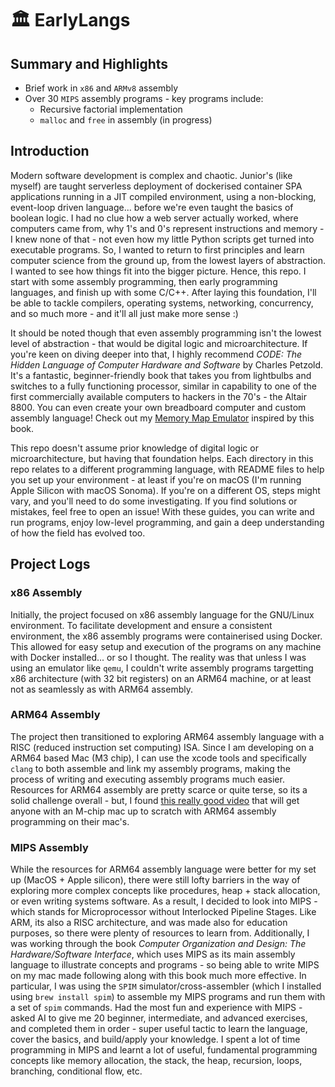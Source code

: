 # 🏛️ EarlyLangs

## Summary and Highlights

* Brief work in `x86` and `ARMv8` assembly
* Over 30 `MIPS` assembly programs - key programs include:
    * Recursive factorial implementation
    * `malloc` and `free` in assembly (in progress)

## Introduction

Modern software development is complex and chaotic. Junior's (like myself) are taught serverless deployment of dockerised container SPA applications running in a JIT compiled environment, using a non-blocking, event-loop driven language... before we're even taught the basics of boolean logic. I had no clue how a web server actually worked, where computers came from, why 1's and 0's represent instructions and memory - I knew none of that - not even how my little Python scripts get turned into executable programs. So, I wanted to return to first principles and learn computer science from the ground up, from the lowest layers of abstraction. I wanted to see how things fit into the bigger picture. Hence, this repo. I start with some assembly programming, then early programming languages, and finish up with some C/C++. After laying this foundation, I'll be able to tackle compilers, operating systems, networking, concurrency, and so much more - and it'll all just make more sense :)

It should be noted though that even assembly programming isn't the lowest level of abstraction - that would be digital logic and microarchitecture. If you're keen on diving deeper into that, I highly recommend *CODE: The Hidden Language of Computer Hardware and Software* by Charles Petzold. It's a fantastic, beginner-friendly book that takes you from lightbulbs and switches to a fully functioning processor, similar in capability to one of the first commercially available computers to hackers in the 70's - the Altair 8800. You can even create your own breadboard computer and custom assembly language! Check out my [Memory Map Emulator](https://github.com/anishsharma21/Memory-Map-Emulator) inspired by this book.

This repo doesn't assume prior knowledge of digital logic or microarchitecture, but having that foundation helps. Each directory in this repo relates to a different programming language, with README files to help you set up your environment - at least if you're on macOS (I'm running Apple Silicon with macOS Sonoma). If you're on a different OS, steps might vary, and you'll need to do some investigating. If you find solutions or mistakes, feel free to open an issue! With these guides, you can write and run programs, enjoy low-level programming, and gain a deep understanding of how the field has evolved too.

## Project Logs

### x86 Assembly

Initially, the project focused on x86 assembly language for the GNU/Linux environment. To facilitate development and ensure a consistent environment, the x86 assembly programs were containerised using Docker. This allowed for easy setup and execution of the programs on any machine with Docker installed... or so I thought. The reality was that unless I was using an emulator like `qemu`, I couldn't write assembly programs targetting x86 architecture (with 32 bit registers) on an ARM64 machine, or at least not as seamlessly as with ARM64 assembly.

### ARM64 Assembly

The project then transitioned to exploring ARM64 assembly language with a RISC (reduced instruction set computing) ISA. Since I am developing on a ARM64 based Mac (M3 chip), I can use the xcode tools and specifically `clang` to both assemble and link my assembly programs, making the process of writing and executing assembly programs much easier. Resources for ARM64 assembly are pretty scarce or quite terse, so its a solid challenge overall - but, I found [this really good video](https://www.youtube.com/watch?v=rg6kU42LQcY) that will get anyone with an M-chip mac up to scratch with ARM64 assembly programming on their mac's.

### MIPS Assembly

While the resources for ARM64 assembly language were better for my set up (MacOS + Apple silicon), there were still lofty barriers in the way of exploring more complex concepts like procedures, heap + stack allocation, or even writing systems software. As a result, I decided to look into MIPS - which stands for Microprocessor without Interlocked Pipeline Stages. Like ARM, its also a RISC architecture, and was made also for education purposes, so there were plenty of resources to learn from. Additionally, I was working through the book *Computer Organization and Design: The Hardware/Software Interface*, which uses MIPS as its main assembly language to illustrate concepts and programs - so being able to write MIPS on my mac made following along with this book much more effective. In particular, I was using the `SPIM` simulator/cross-assembler (which I installed using `brew install spim`) to assemble my MIPS programs and run them with a set of `spim` commands.
Had the most fun and experience with MIPS - asked AI to give me 20 beginner, intermediate, and advanced exercises, and completed them in order - super useful tactic to learn the language, cover the basics, and build/apply your knowledge. I spent a lot of time programming in MIPS and learnt a lot of useful, fundamental programming concepts like memory allocation, the stack, the heap, recursion, loops, branching, conditional flow, etc.
